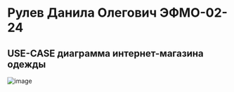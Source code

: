 # Рулев Данила Олегович ЭФМО-02-24

## USE-CASE диаграмма интернет-магазина одежды

![image](https://github.com/user-attachments/assets/e7921dd7-8bce-49d4-8306-c65c91113b2b)
